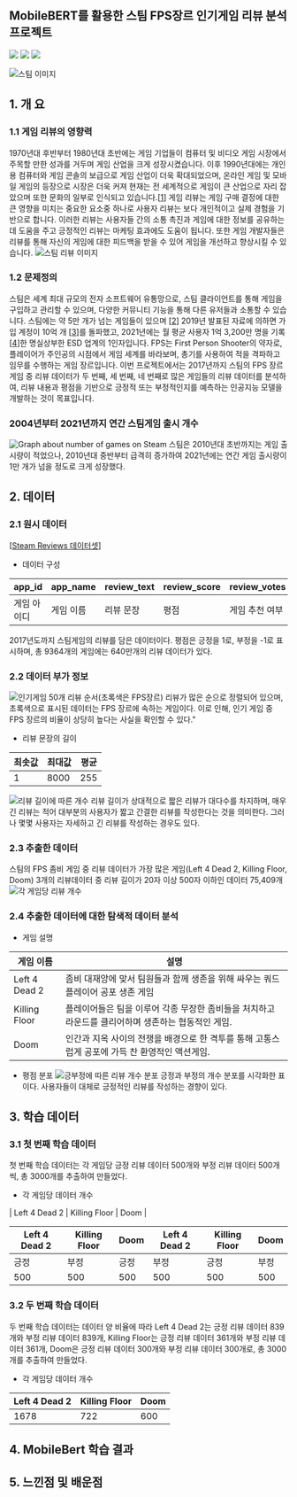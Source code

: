 ## MobileBERT를 활용한 스팀 FPS장르 인기게임 리뷰 분석 프로젝트
<!--
badge icon 참고 사이트
https://github.com/danmadeira/simple-icon-badges
-->
<img src="https://img.shields.io/badge/python-%233776AB.svg?&style=for-the-badge&logo=python&logoColor=white" />
<img src="https://img.shields.io/badge/pytorch-%23EE4C2C.svg?&style=for-the-badge&logo=pytorch&logoColor=white" />
<img src="https://img.shields.io/badge/pycharm-%23000000.svg?&style=for-the-badge&logo=pycharm&logoColor=white" />

![스팀 이미지](https://github.com/rlagnldlf/Capstone_Project/assets/136410965/e65af0a2-63d4-4056-a03b-56e586b53ed1)

## 1. 개 요

### 1.1 게임 리뷰의 영향력
1970년대 후반부터 1980년대 초반에는 게임 기업들이 컴퓨터 및 비디오 게임 시장에서 주목할 만한 성과를 거두며 게임 산업을 크게 성장시켰습니다. 이후 1990년대에는 개인용 컴퓨터와 게임 콘솔의 보급으로 게임 산업이 더욱 확대되었으며, 온라인 게임 및 모바일 게임의 등장으로 시장은 더욱 커져 현재는 전 세계적으로 게임이 큰 산업으로 자리 잡았으며 또한 문화의 일부로 인식되고 있습니다.[[1](https://news.samsung.com/kr/스페셜-리포트-게임-현대인의-문화가-되다)]
게임 리뷰는 게임 구매 결정에 대한 큰 영향을 미치는 중요한 요소중 하나로 사용자 리뷰는 보다 개인적이고 실제 경험을 기반으로 합니다. 이러한 리뷰는 사용자들 간의 소통 촉진과 게임에 대한 정보를 공유하는데 도움을 주고 긍정적인 리뷰는 마케팅 효과에도 도움이 됩니다. 또한 게임 개발자들은 리뷰를 통해 자신의 게임에 대한 피드백을 받을 수 있어 게임을 개선하고 향상시킬 수 있습니다.
![스팀 리뷰 이미지](https://github.com/rlagnldlf/Capstone_Project/assets/136410965/46490ca0-a904-4589-9007-c9a2a2d9f8e1)

### 1.2 문제정의
스팀은 세계 최대 규모의 전자 소프트웨어 유통망으로, 스팀 클라이언트를 통해 게임을 구입하고 관리할 수 있으며, 다양한 커뮤니티 기능을 통해 다른 유저들과 소통할 수 있습니다. 스팀에는 약 5만 개가 넘는 게임들이 있으며  [[2](https://www.pcgamesn.com/steam/total-games)] 2019년 발표된 자료에 의하면 가입 계정이 10억 개 [[3](https://www.thegamer.com/steam-1-billion-users/)]를 돌파했고, 2021년에는 월 평균 사용자 1억 3,200만 명을 기록[[4](https://store.steampowered.com/news/group/4145017/view/3133946090937137590)]한 명실상부한 ESD 업계의 1인자입니다.
FPS는 First Person Shooter의 약자로, 플레이어가 주인공의 시점에서 게임 세계를 바라보며, 총기를 사용하여 적을 격파하고 임무를 수행하는 게임 장르입니다.
이번 프로젝트에서는 2017년까지 스팀의 FPS 장르 게임 중 리뷰 데이터가 두 번째, 세 번째, 네 번째로 많은 게임들의 리뷰 데이터를 분석하여, 리뷰 내용과 평점을 기반으로 긍정적 또는 부정적인지를 예측하는 인공지능 모델을 개발하는 것이 목표입니다.
### 2004년부터 2021년까지 연간 스팀게임 출시 개수
![Graph about number of games on Steam](https://github.com/rlagnldlf/Capstone_Project/assets/136410965/3d01467d-9bba-4586-8dcb-b3fb15956c6d)
스팀은 2010년대 초반까지는 게임 출시량이 적었으나, 2010년대 중반부터 급격히 증가하여 2021년에는 연간 게임 출시량이 1만 개가 넘을 정도로 크게 성장했다.
## 2. 데이터
### 2.1 원시 데이터
[[Steam Reviews 데이터셋](https://www.kaggle.com/datasets/andrewmvd/steam-reviews)]
* 데이터 구성

| app_id | app_name | review_text | review_score | review_votes |
|--------|----------|-------------|--------------|--------------|
| 게임 아이디 | 게임 이름    | 리뷰 문장       | 평점           | 게임 추천 여부     |

2017년도까지 스팀게임의 리뷰를 담은 데이터이다. 평점은 긍정을 1로, 부정을 -1로 표시하며, 총 9364개의 게임에는 640만개의 리뷰 데이터가 있다.

### 2.2 데이터 부가 정보
![인기게임 50개 리뷰 순서(초록색은 FPS장르)](https://github.com/rlagnldlf/Capstone_Project/assets/136410965/6cfdf1da-ce33-4f32-b2f2-72e3d2cd0dc4)
리뷰가 많은 순으로 정렬되어 있으며, 초록색으로 표시된 데이터는 FPS 장르에 속하는 게임이다. 이로 인해, 인기 게임 중 FPS 장르의 비율이 상당히 높다는 사실을 확인할 수 있다."
* 리뷰 문장의 길이
  
| 최솟값 | 최대값  | 평균  |
|-----|------|-----|
| 1 | 8000 | 255 |

![리뷰 길이에 따른 개수](https://github.com/rlagnldlf/Capstone_Project/assets/136410965/0628745c-d325-4b80-b559-b679caa43eba)
리뷰 길이가 상대적으로 짧은 리뷰가 대다수를 차지하며, 매우 긴 리뷰는 적어 대부분의 사용자가 짧고 간결한 리뷰를 작성한다는 것을 의미한다. 그러나 몇몇 사용자는 자세하고 긴 리뷰를 작성하는 경우도 있다.

### 2.3 추출한 데이터
스팀의 FPS 좀비 게임 중 리뷰 데이터가 가장 많은 게임(Left 4 Dead 2, Killing Floor, Doom) 3개의 리뷰데이터 중 리뷰 길이가 20자 이상 500자 이하인 데이터 75,409개
![각 게임당 리뷰 개수](https://github.com/rlagnldlf/Capstone_Project/assets/136410965/2641c3a1-7acb-4c5a-aa91-ae4ddfb27dc8)
### 2.4 추출한 데이터에 대한 탐색적 데이터 분석
* 게임 설명

| 게임 이름  | 설명                                                                                  |
|--------|-------------------------------------------------------------------------------------|
| Left 4 Dead 2      | 좀비 대재앙에 맞서 팀원들과 함께 생존을 위해 싸우는 쿼드 플레이어 공포 생존 게임                                      |
| Killing Floor  | 플레이어들은 팀을 이루어 각종 무장한 좀비들을 처치하고 라운드를 클리어하며 생존하는 협동적인 게임.            |
| Doom | 인간과 지옥 사이의 전쟁을 배경으로 한 격투를 통해 고통스럽게 공포에 가득 찬 환영적인 액션게임.                                |

* 평점 분포
![긍부정에 따른 리뷰 개수 분포](https://github.com/rlagnldlf/Capstone_Project/assets/136410965/48b8a834-857d-4cf1-8155-e5692a164d20)
긍정과 부정의 개수 분포를 시각화한 표이다. 사용자들이 대체로 긍정적인 리뷰를 작성하는 경향이 있다.

## 3. 학습 데이터
### 3.1 첫 번째 학습 데이터
첫 번째 학습 데이터는 각 게임당 긍정 리뷰 데이터 500개와 부정 리뷰 데이터 500개씩, 총 3000개를 추출하여 만들었다.
* 각 게임당 데이터 개수

| Left 4 Dead 2 | Killing Floor  | Doom  |

| Left 4 Dead 2 |  Killing Floor | Doom  | Left 4 Dead 2 |  Killing Floor | Doom  |
| ------ | ------ | ------ |------ | ------ | ------ |
| 긍정 | 부정 | 긍정 | 부정 | 긍정 | 부정 |
| 500 | 500 | 500 | 500 | 500 | 500 |

### 3.2 두 번째 학습 데이터
두 번째 학습 데이터는 데이터 양 비율에 따라 Left 4 Dead 2는 긍정 리뷰 데이터 839개와 부정 리뷰 데이터 839개, Killing Floor는 긍정 리뷰 데이터 361개와 부정 리뷰 데이터 361개, Doom은 긍정 리뷰 데이터 300개와 부정 리뷰 데이터 300개로, 총 3000개를 추출하여 만들었다.
* 각 게임당 데이터 개수

| Left 4 Dead 2 | Killing Floor  | Doom  |
|-----|------|-----|
| 1678 | 722 | 600 |


## 4. MobileBert 학습 결과

## 5. 느낀점 및 배운점
